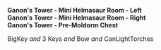 ﻿**Ganon's Tower - Mini Helmasaur Room - Left**  
**Ganon's Tower - Mini Helmasaur Room - Right**  
**Ganon's Tower - Pre-Moldorm Chest**

BigKey *and* 3 Keys *and* Bow *and* CanLightTorches
